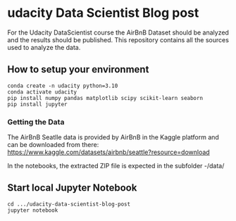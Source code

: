 # udacity Data Scientist Blog post

For the Udacity DataScientist course the AirBnB Dataset should be analyzed and the results should be published. This repository contains all the sources used to analyze the data.

## How to setup your environment

```
conda create -n udacity python=3.10
conda activate udacity
pip install numpy pandas matplotlib scipy scikit-learn seaborn
pip install jupyter
```

### Getting the Data

The AirBnB Seatlle data is provided by AirBnB in the Kaggle platform and can be downloaded from there:
https://www.kaggle.com/datasets/airbnb/seattle?resource=download

In the notebooks, the extracted ZIP file is expected in the subfolder -/data/

## Start local Jupyter Notebook

```
cd .../udacity-data-scientist-blog-post
jupyter notebook
```
